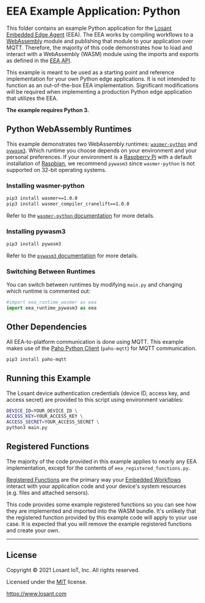 # EEA Example Application: Python

This folder contains an example Python application for the [Losant Embedded Edge Agent](https://docs.losant.com/edge-compute/embedded-edge-agent/overview/) (EEA). The EEA works by compiling workflows to a [WebAssembly](https://webassembly.org/) module and publishing that module to your application over MQTT. Therefore, the majority of this code demonstrates how to load and interact with a WebAssembly (WASM) module using the imports and exports as defined in the [EEA API](http://docs.losant.com/edge-compute/embedded-edge-agent/agent-api/).

This example is meant to be used as a starting point and reference implementation for your own Python edge applications. It is not intended to function as an out-of-the-box EEA implementation. Significant modifications will be required when implementing a production Python edge application that utilizes the EEA.

**The example requires Python 3.**

## Python WebAssembly Runtimes

This example demonstrates two WebAssembly runtimes: [`wasmer-python`](https://github.com/wasmerio/wasmer-python) and [`pywasm3`](https://github.com/wasm3/pywasm3). Which runtime you choose depends on your environment and your personal preferences. If your environment is a [Raspberry Pi](https://www.raspberrypi.com/products/raspberry-pi-4-model-b/) with a default installation of [Raspbian](https://www.raspbian.org/), we recommend `pywasm3` since `wasmer-python` is not supported on 32-bit operating systems.

### Installing wasmer-python

```bash
pip3 install wasmer==1.0.0
pip3 install wasmer_compiler_cranelift==1.0.0
```

Refer to the [`wasmer-python` documentation](https://github.com/wasmerio/wasmer-python) for more details.

### Installing pywasm3

```bash
pip3 install pywasm3
```

Refer to the [`pywasm3` documentation](https://github.com/wasm3/pywasm3) for more details.

### Switching Between Runtimes

You can switch between runtimes by modifying `main.py` and changing which runtime is commented out:

```python
#import eea_runtime_wasmer as eea
import eea_runtime_pywasm3 as eea
```

## Other Dependencies

All EEA-to-platform communication is done using MQTT. This example makes use of the [Paho Python Client](https://www.eclipse.org/paho/index.php?page=clients/python/index.php) (`paho-mqtt`) for MQTT communication.

```bash
pip3 install paho-mqtt
```

## Running this Example
The Losant device authentication credentials (device ID, access key, and access secret) are provided to this script using environment variables:

```bash
DEVICE_ID=YOUR_DEVICE_ID \
ACCESS_KEY=YOUR_ACCESS_KEY \
ACCESS_SECRET=YOUR_ACCESS_SECRET \
python3 main.py
```

## Registered Functions

The majority of the code provided in this example applies to nearly any EEA implementation, except for the contents of `eea_registered_functions.py`.

[Registered Functions](https://docs.losant.com/edge-compute/embedded-edge-agent/agent-api/#registered-function-api) are the primary way your [Embedded Workflows](https://docs.losant.com/workflows/embedded-workflows/) interact with your application code and your device's system resources (e.g. files and attached sensors).

This code provides some example registered functions so you can see how they are implemented and imported into the WASM bundle. It's unlikely that the registered function provided by this example code will apply to your use case. It is expected that you will remove the example registered functions and create your own.

---

## License

Copyright &copy; 2021 Losant IoT, Inc. All rights reserved.

Licensed under the [MIT](https://github.com/Losant/losant-examples/blob/master/LICENSE.txt) license.

https://www.losant.com